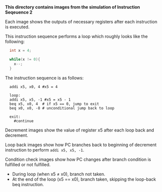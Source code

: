 **This directory contains images from the simulation of Instruction Seqeuence 2**

Each image shows the outputs of necessary registers after each instruction is executed.

This instruction sequence performs a loop which roughly looks like the following:

``` C
  int x = 4;

  while(x != 0){
    x--;
  }
```

The instruction sequence is as follows:
``` assembly
  addi x5, x0, 4 #x5 = 4

  loop:
  addi x5, x5, -1 #x5 = x5 - 1
  beq x5, x0, 4  # if x5 == 0, jump to exit
  beq x0, x0, -8 # unconditional jump back to loop

  exit:
    #continue
```

Decrement images show the value of register x5 after each loop back and decrement.

Loop back images show how PC branches back to beginning of decrement instruction to perform `addi x5, x5, -1`.

Condition check images show how PC changes after branch condition is fulfilled or not fulfilled.
  - During loop (when x5 ≠ x0), branch not taken.
  - At the end of the loop (x5 == x0), branch taken, skipping the loop-back beq instruction.
